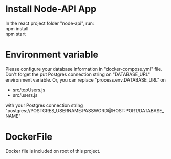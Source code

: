 # Install Node-API App<br>

In the react project folder "node-api", run:<br>
npm install<br>
npm start<br>

# Environment variable

Please configure your database information in "docker-compose.yml" file.
Don't forget the put Postgres connection string on "DATABASE_URL" environment variable.
Or,
you can replace
"process.env.DATABASE_URL" on

- src/topUsers.js
- src/users.js

with your Postgres connection string
"postgres://POSTGRES_USERNAME:PASSWORD@HOST:PORT/DATABASE_NAME"

# DockerFile

Docker file is included on root of this project.
